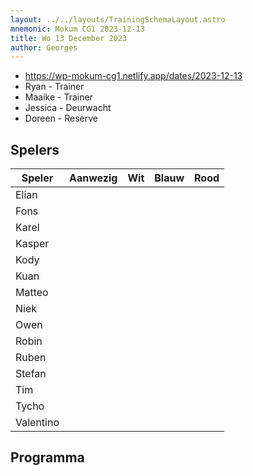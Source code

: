 ```yaml
---
layout: ../../layouts/TrainingSchemaLayout.astro
mnemonic: Mokum CG1 2023-12-13
title: Wo 13 December 2023
author: Georges
---
```


- https://wp-mokum-cg1.netlify.app/dates/2023-12-13
- Ryan - Trainer
- Maaike - Trainer
- Jessica - Deurwacht
- Doreen - Reserve
## Spelers
| Speler | Aanwezig | Wit | Blauw | Rood |
|--------|----------|-----|-------|------|
| Elian | | | | | |
| Fons | | | | | |
| Karel | | | | | |
| Kasper | | | | | |
| Kody | | | | | |
| Kuan | | | | | |
| Matteo | | | | | |
| Niek | | | | | |
| Owen | | | | | |
| Robin | | | | | |
| Ruben | | | | | |
| Stefan | | | | | |
| Tim | | | | | |
| Tycho | | | | | |
| Valentino | | | | | |
## Programma




